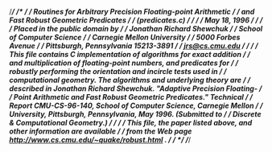 /*****************************************************************************/
/*                                                                           */
/*  Routines for Arbitrary Precision Floating-point Arithmetic               */
/*  and Fast Robust Geometric Predicates                                     */
/*  (predicates.c)                                                           */
/*                                                                           */
/*  May 18, 1996                                                             */
/*                                                                           */
/*  Placed in the public domain by                                           */
/*  Jonathan Richard Shewchuk                                                */
/*  School of Computer Science                                               */
/*  Carnegie Mellon University                                               */
/*  5000 Forbes Avenue                                                       */
/*  Pittsburgh, Pennsylvania  15213-3891                                     */
/*  jrs@cs.cmu.edu                                                           */
/*                                                                           */
/*  This file contains C implementation of algorithms for exact addition     */
/*    and multiplication of floating-point numbers, and predicates for       */
/*    robustly performing the orientation and incircle tests used in         */
/*    computational geometry.  The algorithms and underlying theory are      */
/*    described in Jonathan Richard Shewchuk.  "Adaptive Precision Floating- */
/*    Point Arithmetic and Fast Robust Geometric Predicates."  Technical     */
/*    Report CMU-CS-96-140, School of Computer Science, Carnegie Mellon      */
/*    University, Pittsburgh, Pennsylvania, May 1996.  (Submitted to         */
/*    Discrete & Computational Geometry.)                                    */
/*                                                                           */
/*  This file, the paper listed above, and other information are available   */
/*    from the Web page http://www.cs.cmu.edu/~quake/robust.html .           */
/*                                                                           */
/*****************************************************************************/
